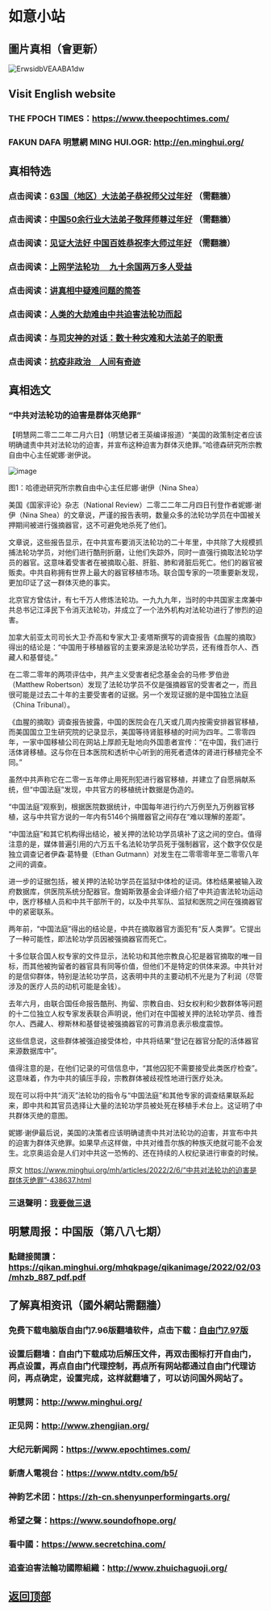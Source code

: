 # 如意小站

## 圖片真相（會更新）

![ErwsidbVEAABA1dw](https://user-images.githubusercontent.com/79625284/152636087-d683345c-81b4-4f87-95fe-9fb53ac25d9d.jpg)

## Visit English website

### THE FPOCH TIMES：https://www.theepochtimes.com/

### FAKUN DAFA 明慧網 MING HUI.OGR: http://en.minghui.org/

## 真相特选

### 点击阅读：[63国（地区）大法弟子恭祝师父过年好](https://greetings.minghui.org/mh/articles/2022/2/1/63%E5%9B%BD%EF%BC%88%E5%9C%B0%E5%8C%BA%EF%BC%89%E5%A4%A7%E6%B3%95%E5%BC%9F%E5%AD%90%E6%81%AD%E7%A5%9D%E5%B8%88%E7%88%B6%E8%BF%87%E5%B9%B4%E5%A5%BD-438145.html?fbclid=IwAR3B4woqobiRdOiOoRZBs5JmreUPvSiukJ7ZzvPXlibkFyiS2kNMYXPwFbo) （需翻牆）

### 点击阅读：[中国50余行业大法弟子敬拜师尊过年好](https://greetings.minghui.org/mh/articles/2022/1/31/%E4%B8%AD%E5%9B%BD50%E4%BD%99%E8%A1%8C%E4%B8%9A%E5%A4%A7%E6%B3%95%E5%BC%9F%E5%AD%90%E6%95%AC%E6%8B%9C%E5%B8%88%E5%B0%8A%E8%BF%87%E5%B9%B4%E5%A5%BD-437915.html) （需翻牆）

### 点击阅读：[见证大法好 中国百姓恭祝李大师过年好](https://greetings.minghui.org/mh/articles/2022/1/29/%E8%A7%81%E8%AF%81%E5%A4%A7%E6%B3%95%E5%A5%BD-%E4%B8%AD%E5%9B%BD%E7%99%BE%E5%A7%93%E6%81%AD%E7%A5%9D%E6%9D%8E%E5%A4%A7%E5%B8%88%E8%BF%87%E5%B9%B4%E5%A5%BD-437838.html) （需翻牆）

### 点击阅读：[上网学法轮功 　九十余国两万多人受益](https://github.com/pinhe91/jcxw5/tree/main)

### 点击阅读：[讲真相中疑难问题的简答](https://github.com/pinhe91/jcxw3/tree/main)

### 点击阅读：[人类的大劫难由中共迫害法轮功而起](https://github.com/pinhe91/jcxw4/tree/main) 

### 点击阅读：[与司灾神的对话：数十种灾难和大法弟子的职责](https://github.com/pinhe91/jcxw1/tree/main) 

### 点击阅读：[抗疫非政治　人间有奇迹](https://github.com/pinhe91/jcxw2/tree/main) 

## 真相选文

### “中共对法轮功的迫害是群体灭绝罪”

【明慧网二零二二年二月六日】（明慧记者王英编译报道）“美国的政策制定者应该明确谴责中共对法轮功的迫害，并宣布这种迫害为群体灭绝罪。”哈德森研究所宗教自由中心主任妮娜·谢伊说。

![image](https://user-images.githubusercontent.com/79625284/152673256-56f3be54-27d5-43c4-89ea-c31427139e3c.png)

图1：哈德逊研究所宗教自由中心主任尼娜·谢伊（Nina Shea）

美国《国家评论》杂志（National Review）二零二二年二月四日刊登作者妮娜·谢伊（Nina Shea）的文章说，严谨的报告表明，数量众多的法轮功学员在中国被关押期间被进行强摘器官，这不可避免地杀死了他们。

文章说，这些报告显示，在中共宣布要消灭法轮功的二十年里，中共除了大规模抓捕法轮功学员，对他们进行酷刑折磨，让他们失踪外，同时一直强行摘取法轮功学员的器官。这意味着受害者在被摘取心脏、肝脏、肺和肾脏后死亡。他们的器官被贩卖。中共自称拥有世界上最大的器官移植市场。联合国专家的一项重要新发现，更加印证了这一群体灭绝的事实。

北京官方曾估计，有七千万人修炼法轮功。一九九九年，当时的中共国家主席兼中共总书记江泽民下令消灭法轮功，并成立了一个法外机构对法轮功进行了惨烈的迫害。

加拿大前亚太司司长大卫·乔高和专家大卫·麦塔斯撰写的调查报告《血腥的摘取》得出的结论是：“中国用于移植器官的主要来源是法轮功学员，还有维吾尔人、西藏人和基督徒。”

在二零二零年的两项评估中，共产主义受害者纪念基金会的马修·罗伯逊（Matthew Robertson）发现了法轮功学员不仅是强摘器官的受害者之一，而且很可能是过去二十年的主要受害者的证据。另一个发现证据的是中国独立法庭（China Tribunal）。

《血腥的摘取》调查报告披露，中国的医院会在几天或几周内按需安排器官移植，而美国国立卫生研究院的记录显示，美国等待肾脏移植的时间为四年。二零零四年，一家中国移植公司在网站上厚颜无耻地向外国患者宣传：“在中国，我们进行活体肾移植。这与你在日本医院和透析中心听到的用死者遗体的肾进行移植完全不同。”

虽然中共声称它在二零一五年停止用死刑犯进行器官移植，并建立了自愿捐献系统，但“中国法庭”发现，中共官方的移植统计数据是伪造的。

“中国法庭”观察到，根据医院数据统计，中国每年进行约六万例至九万例器官移植，这与中共官方说的一年内有5146个捐赠器官之间存在“难以理解的差距”。

“中国法庭”和其它机构得出结论，被关押的法轮功学员填补了这之间的空白。值得注意的是，媒体普遍引用的六万五千名法轮功学员死于强制器官，这个数字仅仅是独立调查记者伊森·葛特曼（Ethan Gutmann）对发生在二零零零年至二零零八年之间的调查。

进一步的证据包括，被关押的法轮功学员在监狱中体检的证词。体检结果被输入政府数据库，供医院系统分配器官。詹姆斯敦基金会详细介绍了中共迫害法轮功运动中，医疗移植人员和中共干部所干的，以及中共军队、监狱和医院之间在强摘器官中的紧密联系。

两年前，“中国法庭”得出的结论是，中共在摘取器官方面犯有“反人类罪”。它提出了一种可能性，即法轮功学员因被强摘器官而死亡。

十多位联合国人权专家的文件显示，法轮功和其他宗教良心犯是器官摘取的唯一目标，而其他被拘留者的器官具有同等价值，但他们不是特定的供体来源。中共针对的是信仰群体，特别是法轮功学员，这表明中共的主要动机不光是为了利润（尽管涉及的医疗人员的动机可能是金钱）。

去年六月，由联合国任命报告酷刑、拘留、宗教自由、妇女权利和少数群体等问题的十二位独立人权专家发表联合声明说，他们对在中国被关押的法轮功学员、维吾尔人、西藏人、穆斯林和基督徒被强摘器官的可靠消息表示极度震惊。

这些信息说，这些群体被强迫接受体检，中共将结果“登记在器官分配的活体器官来源数据库中”。

值得注意的是，在他们记录的可信信息中，“其他囚犯不需要接受此类医疗检查”。这意味着，作为中共的镇压手段，宗教群体被歧视性地进行医疗处决。

现在可以将中共“消灭”法轮功的指令与“中国法庭”和其他专家的调查结果联系起来，即中共和其官员选择让大量的法轮功学员被处死在移植手术台上。这证明了中共群体灭绝的意图。

妮娜·谢伊最后说，美国的决策者应该明确谴责中共对法轮功的迫害，并宣布中共的迫害为群体灭绝罪。如果早点这样做，中共对维吾尔族的种族灭绝就可能不会发生。北京奥运会是人们对中共这一恐怖的、还在持续的人权纪录进行审查的时候。

原文 https://www.minghui.org/mh/articles/2022/2/6/“中共对法轮功的迫害是群体灭绝罪”-438637.html

### 三退聲明：[我要做三退](https://tuidang.epochtimes.com/)

## 明慧周报：中国版（第八八七期）

### 點鏈接閱讀：https://qikan.minghui.org/mhqkpage/qikanimage/2022/02/03/mhzb_887_pdf.pdf

## 了解真相资讯（國外網站需翻牆）

### 免费下载电脑版自由门7.96版翻墙软件，点击下载：[自由门7.97版](https://github.com/pinhe91/tuiguang/files/6839679/fg797r.zip)

### 设置后翻墙：自由门下载成功后解压文件，再双击图标打开自由门，再点设置，再点自由门代理控制，再点所有网站都通过自由门代理访问，再点确定，设置完成，这样就翻墙了，可以访问国外网站了。

### 明慧网：http://www.minghui.org/

### 正见网：http://www.zhengjian.org/

### 大纪元新闻网：https://www.epochtimes.com/

### 新唐人電視台：https://www.ntdtv.com/b5/

### 神韵艺术团：https://zh-cn.shenyunperformingarts.org/

### 希望之聲：https://www.soundofhope.org/

### 看中國：https://www.secretchina.com/

### 追查迫害法輪功國際組織：http://www.zhuichaguoji.org/

## [返回顶部](https://git.io/Js3EY)
